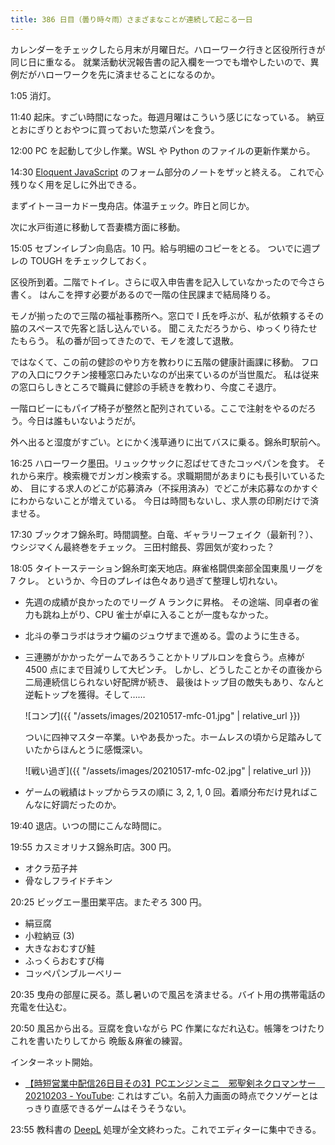 ```yaml
---
title: 386 日目（曇り時々雨）さまざまなことが連続して起こる一日
---
```


カレンダーをチェックしたら月末が月曜日だ。ハローワーク行きと区役所行きが同じ日に重なる。
就業活動状況報告書の記入欄を一つでも増やしたいので、異例だがハローワークを先に済ませることになるのか。

1:05 消灯。

11:40 起床。すごい時間になった。毎週月曜はこういう感じになっている。
納豆とおにぎりとおやつに買っておいた惣菜パンを食う。

12:00 PC を起動して少し作業。WSL や Python のファイルの更新作業から。

14:30 [Eloquent JavaScript][Haverbeke18] のフォーム部分のノートをザッと終える。
これで心残りなく用を足しに外出できる。

まずイトーヨーカドー曳舟店。体温チェック。昨日と同じか。

次に水戸街道に移動して吾妻橋方面に移動。

15:05 セブンイレブン向島店。10 円。給与明細のコピーをとる。
ついでに週プレの TOUGH をチェックしておく。

区役所到着。二階でトイレ。さらに収入申告書を記入していなかったので今さら書く。
はんこを押す必要があるので一階の住民課まで結局降りる。

モノが揃ったので三階の福祉事務所へ。窓口で I 氏を呼ぶが、私が依頼するその脇のスペースで先客と話し込んでいる。
聞こえただろうから、ゆっくり待たせたもらう。
私の番が回ってきたので、モノを渡して退散。

ではなくて、この前の健診のやり方を教わりに五階の健康計画課に移動。
フロアの入口にワクチン接種窓口みたいなのが出来ているのが当世風だ。
私は従来の窓口らしきところで職員に健診の手続きを教わり、今度こそ退庁。

一階ロビーにもパイプ椅子が整然と配列されている。ここで注射をやるのだろう。今日は誰もいないようだが。

外へ出ると湿度がすごい。とにかく浅草通りに出てバスに乗る。錦糸町駅前へ。

16:25 ハローワーク墨田。リュックサックに忍ばせてきたコッペパンを食す。
それから来庁。検索機でガンガン検索する。求職期間があまりにも長引いているため、
目にする求人のどこが応募済み（不採用済み）でどこが未応募なのかすぐにわからないことが増えている。
今日は時間もないし、求人票の印刷だけで済ませる。

17:30 ブックオフ錦糸町。時間調整。白竜、ギャラリーフェイク（最新刊？）、ウシジマくん最終巻をチェック。
三田村館長、雰囲気が変わった？

18:05 タイトーステーション錦糸町楽天地店。麻雀格闘倶楽部全国東風リーグを 7 クレ。
というか、今日のプレイは色々あり過ぎて整理し切れない。

* 先週の成績が良かったのでリーグ A ランクに昇格。
  その途端、同卓者の雀力も跳ね上がり、CPU 雀士が卓に入ることが一度もなかった。
* 北斗の拳コラボはラオウ編のジュウザまで進める。雲のように生きる。
* 三連勝がかかったゲームであろうことかトリプルロンを食らう。点棒が 4500 点にまで目減りして大ピンチ。
  しかし、どうしたことかその直後から二局連続信じられない好配牌が続き、
  最後はトップ目の敵失もあり、なんと逆転トップを獲得。そして……

  ![コンプ]({{ "/assets/images/20210517-mfc-01.jpg" | relative_url }})

  ついに四神マスター卒業。いやあ長かった。ホームレスの頃から足踏みしていたからほんとうに感慨深い。

  ![戦い過ぎ]({{ "/assets/images/20210517-mfc-02.jpg" | relative_url }})

* ゲームの戦績はトップからラスの順に 3, 2, 1, 0 回。着順分布だけ見ればこんなに好調だったのか。

19:40 退店。いつの間にこんな時間に。

19:55 カスミオリナス錦糸町店。300 円。

* オクラ茄子丼
* 骨なしフライドチキン

20:25 ビッグエー墨田業平店。またぞろ 300 円。

* 絹豆腐
* 小粒納豆 (3)
* 大きなおむすび鮭
* ふっくらおむすび梅
* コッペパンブルーベリー

20:35 曳舟の部屋に戻る。蒸し暑いので風呂を済ませる。バイト用の携帯電話の充電を仕込む。

20:50 風呂から出る。豆腐を食いながら PC 作業になだれ込む。帳簿をつけたりこれを書いたりしてから
晩飯＆麻雀の練習。

インターネット開始。

* [【時短営業中配信26日目その3】PCエンジンミニ　邪聖剣ネクロマンサー　20210203 - YouTube](https://www.youtube.com/watch?v=BuTi5wCl710):
  これはすごい。名前入力画面の時点でクソゲーとはっきり直感できるゲームはそうそうない。

23:55 教科書の [DeepL] 処理が全文終わった。これでエディターに集中できる。

[DeepL]: https://www.deepl.com/translator
[Haverbeke18]: https://eloquentjavascript.net/
